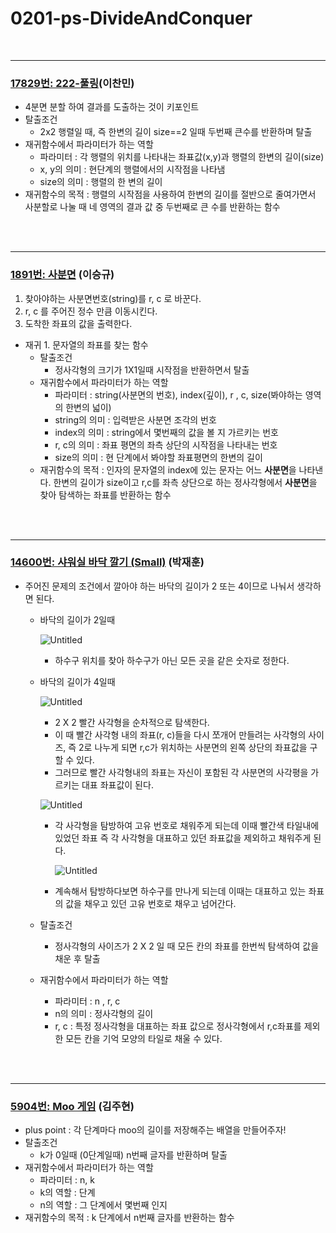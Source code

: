 # 0201-ps-DivideAndConquer
<br><hr>
### [17829번: 222-풀링](https://www.acmicpc.net/problem/17829)(이찬민)
  - 4분면 분할 하여 결과를 도출하는 것이 키포인트
  - 탈출조건
      - 2x2 행렬일 때, 즉 한변의 길이 size==2 일때  두번째 큰수를 반환하며 탈출
  - 재귀함수에서 파라미터가 하는 역할
      - 파라미터 : 각 행렬의 위치를 나타내는 좌표값(x,y)과 행렬의 한변의 길이(size)
      - x, y의 의미 : 현단계의 행렬에서의 시작점을 나타냄
      - size의 의미 : 행렬의 한 변의 길이
  - 재귀함수의 목적 :  행렬의 시작점을 사용하여 한변의 길이를 절반으로 줄여가면서 사분할로 나눌 때 네 영역의 결과 값 중 두번째로 큰 수를 반환하는 함수
   
<br><br><hr>
    
### [1891번: 사분면](https://www.acmicpc.net/problem/1891) (이승규)
  
1. 찾아야하는 사분면번호(string)를 r, c 로 바꾼다.
  2. r, c 를 주어진 정수 만큼 이동시킨다.
  3. 도착한 좌표의 값을 출력한다.
  - 재귀 1. 문자열의 좌표를 찾는 함수
      - 탈출조건
          - 정사각형의 크기가 1X1일때 시작점을 반환하면서 탈출
      - 재귀함수에서 파라미터가 하는 역할
          - 파라미터 : string(사분면의 번호),  index(깊이), r , c, size(봐야하는 영역의 한변의 넓이)
          - string의 의미 : 입력받은 사분면 조각의 번호
          - index의 의미 : string에서 몇번째의 값을 볼 지 가르키는 번호
          - r, c의 의미 : 좌표 평면의 좌측 상단의 시작점을 나타내는 번호
          - size의 의미 : 현 단계에서 봐야할 좌표평면의 한변의 길이
      - 재귀함수의 목적 : 인자의 문자열의 index에 있는 문자는 어느 **사분면**을 나타낸다.  한변의 길이가 size이고 r,c를 좌측 상단으로 하는 정사각형에서 **사분면**을 찾아 탐색하는 좌표를 반환하는 함수
   
<br><br><hr>
    
### [14600번: 샤워실 바닥 깔기 (Small)](https://www.acmicpc.net/problem/14600) (박재훈)   
- 주어진 문제의 조건에서 깔아야 하는 바닥의 길이가 2 또는 4이므로 나눠서 생각하면 된다.
    - 바닥의 길이가 2일때
            
         ![Untitled](https://s3-us-west-2.amazonaws.com/secure.notion-static.com/700c1a52-e89e-4597-ad05-2c67bcb07c32/Untitled.png)
            
         - 하수구 위치를 찾아 하수구가 아닌 모든 곳을 같은 숫자로 정한다.
     - 바닥의 길이가 4일때
            
         ![Untitled](https://s3-us-west-2.amazonaws.com/secure.notion-static.com/9ce380ce-9240-4178-ae7b-e8c93beffcaf/Untitled.png)
            
          - 2 X 2 빨간 사각형을 순차적으로 탐색한다.
          - 이 때 빨간 사각형 내의 좌표(r, c)들을 다시 쪼개어 만들려는 사각형의 사이즈, 즉 2로 나누게 되면  r,c가 위치하는 사분면의 왼쪽 상단의 좌표값을 구할 수 있다.
          - 그러므로 빨간 사각형내의 좌표는  자신이 포함된 각 사분면의 사각평을 가르키는 대표 좌표값이 된다.
            
          ![Untitled](https://s3-us-west-2.amazonaws.com/secure.notion-static.com/ac9e767c-4ae3-4d82-94f0-2671be9e434f/Untitled.png)
            
          - 각 사각형을 탐방하여 고유 번호로 채워주게 되는데 이때 빨간색 타일내에 있었던 좌표 즉 각 사각형을 대표하고 있던 좌표값을 제외하고 채워주게 된다.
                
             ![Untitled](https://s3-us-west-2.amazonaws.com/secure.notion-static.com/dfa50b1f-5388-4097-8165-b377188f0a1b/Untitled.png)
                
          - 계속해서 탐방하다보면 하수구를 만나게 되는데 이때는 대표하고 있는 좌표의 값을 채우고 있던 고유 번호로 채우고 넘어간다.
  - 탈출조건
      - 정사각형의 사이즈가 2 X 2 일 때 모든 칸의 좌표를 한번씩 탐색하여 값을 채운 후 탈출
  - 재귀함수에서 파라미터가 하는 역할
      - 파라미터 : n , r, c
      - n의 의미 : 정사각형의 길이
      - r, c : 특정 정사각형을 대표하는 좌표 값으로 정사각형에서 r,c좌표를 제외한 모든 칸을 기억 모양의 타일로 채울 수 있다.
    
    
<br><br><hr>
### [5904번: Moo 게임](https://www.acmicpc.net/problem/5904) (김주현)
  - plus point : 각 단계마다 moo의 길이를 저장해주는 배열을 만들어주자!
  - 탈출조건
      - k가 0일때 (0단계일때) n번째 글자를 반환하며 탈출
  - 재귀함수에서 파라미터가 하는 역할
      - 파라미터 : n, k
      - k의 역할 : 단계
      - n의 역할 : 그 단계에서 몇번째 인지
  - 재귀함수의 목적 : k 단계에서 n번째 글자를 반환하는 함수
    
    
